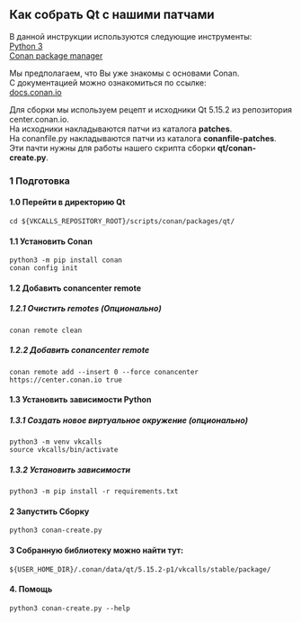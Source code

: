 ## Как собрать Qt с нашими патчами

В данной инструкции используются следующие инструменты: \
[Python 3](python.org) \
[Conan package manager](conan.io) 

Мы предполагаем, что Вы уже знакомы с основами Conan. \
С документацией можно ознакомиться по ссылке: \
[docs.conan.io](docs.conan.io)

Для сборки мы используем рецепт и исходники Qt 5.15.2 из репозитория center.conan.io. \
На исходники накладываются патчи из каталога **patches**. \
На conanfile.py накладываются патчи из каталога **conanfile-patches**. Эти пачти нужны для работы нашего скрипта сборки **qt/conan-create.py**.

### 1 Подготовка

#### 1.0 Перейти в директорию Qt

```
cd ${VKCALLS_REPOSITORY_ROOT}/scripts/conan/packages/qt/
```

#### 1.1 Установить Conan

```
python3 -m pip install conan
conan config init
```

#### 1.2 Добавить conancenter remote

##### 1.2.1 Очистить remotes (Опционально)

```
conan remote clean
```

##### 1.2.2 Добавить conancenter remote

```
conan remote add --insert 0 --force conancenter https://center.conan.io true
```

#### 1.3 Установить зависимости Python

##### 1.3.1 Создать новое виртуальное окружение (опционально)
```
python3 -m venv vkcalls
source vkcalls/bin/activate
```

##### 1.3.2 Установить зависимости
```
python3 -m pip install -r requirements.txt
```

#### 2 Запустить Сборку

```
python3 conan-create.py
```

#### 3 Собранную библиотеку можно найти тут:

```
${USER_HOME_DIR}/.conan/data/qt/5.15.2-p1/vkcalls/stable/package/
```

#### 4. Помощь

```
python3 conan-create.py --help
```

